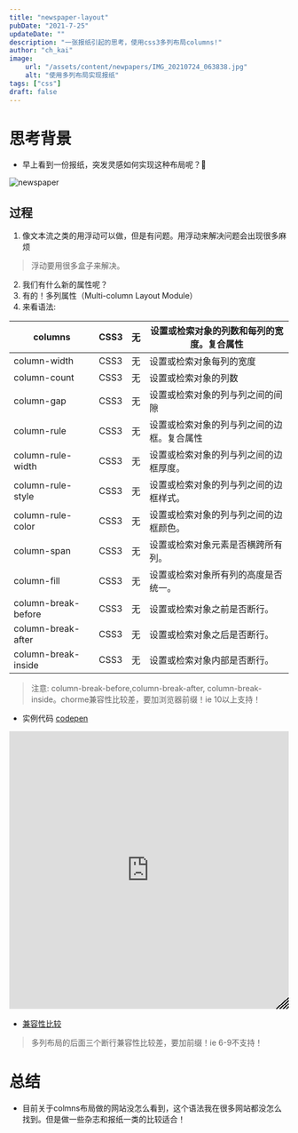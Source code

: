 ```yaml
---
title: "newspaper-layout"
pubDate: "2021-7-25"
updateDate: ""
description: "一张报纸引起的思考，使用css3多列布局columns!"
author: "ch_kai"
image:
    url: "/assets/content/newpapers/IMG_20210724_063838.jpg"
    alt: "使用多列布局实现报纸"
tags: ["css"]
draft: false
---
```


# 思考背景
+ 早上看到一份报纸，突发灵感如何实现这种布局呢？🤔

<img data-src="/assets/content/newpapers/IMG_20210724_063838.jpg" alt="newspaper"/>

## 过程
1. 像文本流之类的用浮动可以做，但是有问题。用浮动来解决问题会出现很多麻烦
> 浮动要用很多盒子来解决。

2. 我们有什么新的属性呢？
3. 有的！多列属性（Multi-column Layout Module）
4. 来看语法:

| columns                      | CSS3 | 无   | 设置或检索对象的列数和每列的宽度。复合属性 |
| ---------------------------------------------- | ---- | ---- | ------------------------------------------ |
| column-width               | CSS3 | 无   | 设置或检索对象每列的宽度                   |
| column-count               | CSS3 | 无   | 设置或检索对象的列数                       |
| column-gap                   | CSS3 | 无   | 设置或检索对象的列与列之间的间隙           |
| column-rule                 | CSS3 | 无   | 设置或检索对象的列与列之间的边框。复合属性 |
| column-rule-width     | CSS3 | 无   | 设置或检索对象的列与列之间的边框厚度。     |
| column-rule-style     | CSS3 | 无   | 设置或检索对象的列与列之间的边框样式。     |
| column-rule-color     | CSS3 | 无   | 设置或检索对象的列与列之间的边框颜色。     |
| column-span                 | CSS3 | 无   | 设置或检索对象元素是否横跨所有列。         |
| column-fill                 | CSS3 | 无   | 设置或检索对象所有列的高度是否统一。       |
| column-break-before | CSS3 | 无   | 设置或检索对象之前是否断行。               |
| column-break-after   | CSS3 | 无   | 设置或检索对象之后是否断行。               |
| column-break-inside | CSS3 | 无   | 设置或检索对象内部是否断行。               |

> 注意: column-break-before,column-break-after, column-break-inside。chorme兼容性比较差，要加浏览器前缀！ie 10以上支持！

+ 实例代码 [codepen](https://codepen.io/cai_kai/pen/KKmZPwx)
<div style="resize: both;overflow: hidden; height: 500px;position: relative; margin-bottom: 1rem;">
<iframe height="100%" style="width: 100%;" scrolling="no" title="newspaper" src="https://codepen.io/cai_kai/embed/KKmZPwx?default-tab=css%2Cresult" frameborder="no" loading="lazy" allowtransparency="true" allowfullscreen="true">
  See the Pen <a href="https://codepen.io/cai_kai/pen/KKmZPwx">
  newspaper</a> by 山子安 (<a href="https://codepen.io/cai_kai">@cai_kai</a>)
  on <a href="https://codepen.io">CodePen</a>.
</iframe>
<!-- 拉动样式 -->
<div style="position: absolute;width: 24px;height: 24px;bottom: 0;right: 0;z-index: 5000;cursor: nwse-resize;-webkit-clip-path: polygon(100% 0, 100% 100%, 0 100%);clip-path: polygon(100% 0, 100% 100%, 0 100%);background: repeating-linear-gradient(138deg, hsla(0, 0%, 100%, .5), hsla(0, 0%, 100%, .5) 2px, #000 0, #000 4px);touch-action: none;"></div>
</div>




+ [兼容性比较](https://caniuse.com/?search=column)
> 多列布局的后面三个断行兼容性比较差，要加前缀！ie 6-9不支持！

# 总结
+ 目前关于colmns布局做的网站没怎么看到，这个语法我在很多网站都没怎么找到。但是做一些杂志和报纸一类的比较适合！